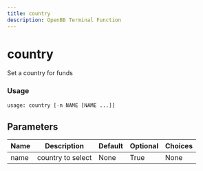 ```yaml
---
title: country
description: OpenBB Terminal Function
---
```


# country

Set a country for funds

### Usage 
```python
usage: country [-n NAME [NAME ...]]
```

## Parameters

| Name | Description | Default | Optional | Choices |
| ---- | ----------- | ------- | -------- | ------- |
| name | country to select | None | True | None |


